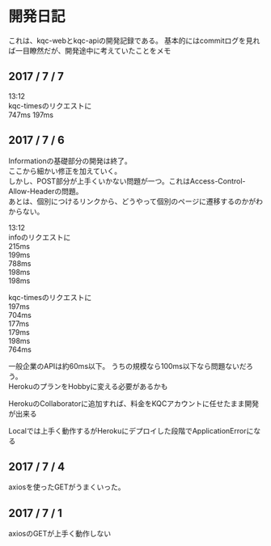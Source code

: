 # 開発日記
これは、kqc-webとkqc-apiの開発記録である。
基本的にはcommitログを見れば一目瞭然だが、開発途中に考えていたことをメモ

## 2017 / 7 / 7
13:12  
  kqc-timesのリクエストに  
  747ms
  197ms

## 2017 / 7 / 6
Informationの基礎部分の開発は終了。  
ここから細かい修正を加えていく。  
しかし、POST部分が上手くいかない問題が一つ。これはAccess-Control-Allow-Headerの問題。  
あとは、個別につけるリンクから、どうやって個別のページに遷移するのかがわからない。

13:12  
 infoのリクエストに  
      215ms  
      199ms  
      788ms  
      198ms  
      198ms  

 kqc-timesのリクエストに  
      197ms  
      704ms  
      177ms  
      179ms  
      198ms  
      764ms  

 一般企業のAPIは約60ms以下。
 うちの規模なら100ms以下なら問題ないだろう。  
 HerokuのプランをHobbyに変える必要があるかも  

 HerokuのCollaboratorに追加すれば、料金をKQCアカウントに任せたまま開発が出来る

 Localでは上手く動作するがHerokuにデプロイした段階でApplicationErrorになる

## 2017 / 7 / 4
axiosを使ったGETがうまくいった。


## 2017 / 7 / 1
axiosのGETが上手く動作しない
